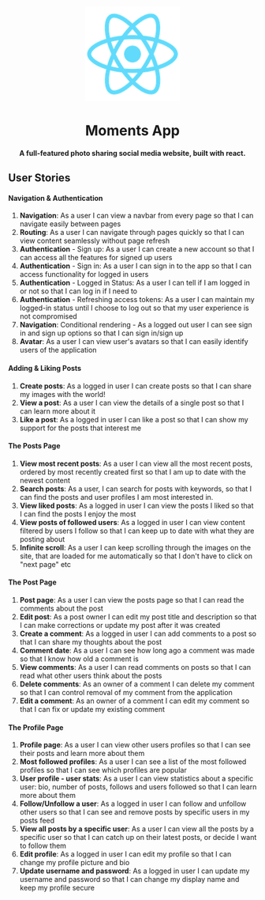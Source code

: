 <div align='center'>
<img src="public/logo192.png" alt="React Logo" />
<h1>Moments App</h1> 
<h4>A full-featured photo sharing social media website, built with react.</h4>
</div>

## User Stories
#### Navigation & Authentication
1. **Navigation**: As a user I can view a navbar from every page so that I can navigate easily between pages
2. **Routing**: As a user I can navigate through pages quickly so that I can view content seamlessly without page refresh
3. **Authentication** - Sign up: As a user I can create a new account so that I can access all the features for signed up users
4. **Authentication** - Sign in: As a user I can sign in to the app so that I can access functionality for logged in users
5. **Authentication** - Logged in Status: As a user I can tell if I am logged in or not so that I can log in if I need to
6. **Authentication** - Refreshing access tokens: As a user I can maintain my logged-in status until I choose to log out so that my user experience is not compromised
7. **Navigation**: Conditional rendering - As a logged out user I can see sign in and sign up options so that I can sign in/sign up
8. **Avatar**: As a user I can view user's avatars so that I can easily identify users of the application

#### Adding & Liking Posts
1. **Create posts**: As a logged in user I can create posts so that I can share my images with the world!
2. **View a post**: As a user I can view the details of a single post so that I can learn more about it
3. **Like a post**: As a logged in user I can like a post so that I can show my support for the posts that interest me

#### The Posts Page
1. **View most recent posts**: As a user I can view all the most recent posts, ordered by most recently created first so that I am up to date with the newest content
2. **Search posts**: As a user, I can search for posts with keywords, so that I can find the posts and user profiles I am most interested in.
3. **View liked posts**: As a logged in user I can view the posts I liked so that I can find the posts I enjoy the most
4. **View posts of followed users**: As a logged in user I can view content filtered by users I follow so that I can keep up to date with what they are posting about
5. **Infinite scroll**: As a user I can keep scrolling through the images on the site, that are loaded for me automatically so that I don't have to click on "next page" etc

#### The Post Page
1. **Post page**: As a user I can view the posts page so that I can read the comments about the post
2. **Edit post**: As a post owner I can edit my post title and description so that I can make corrections or update my post after it was created
3. **Create a comment**: As a logged in user I can add comments to a post so that I can share my thoughts about the post
4. **Comment date**: As a user I can see how long ago a comment was made so that I know how old a comment is
5. **View comments**: As a user I can read comments on posts so that I can read what other users think about the posts
6. **Delete comments**: As an owner of a comment I can delete my comment so that I can control removal of my comment from the application
7. **Edit a comment**: As an owner of a comment I can edit my comment so that I can fix or update my existing comment

#### The Profile Page
1. **Profile page**: As a user I can view other users profiles so that I can see their posts and learn more about them
2. **Most followed profiles**: As a user I can see a list of the most followed profiles so that I can see which profiles are popular
3. **User profile - user stats**: As a user I can view statistics about a specific user: bio, number of posts, follows and users followed so that I can learn more about them
4. **Follow/Unfollow a user**: As a logged in user I can follow and unfollow other users so that I can see and remove posts by specific users in my posts feed
5. **View all posts by a specific user**: As a user I can view all the posts by a specific user so that I can catch up on their latest posts, or decide I want to follow them
6. **Edit profile**: As a logged in user I can edit my profile so that I can change my profile picture and bio
7. **Update username and password**: As a logged in user I can update my username and password so that I can change my display name and keep my profile secure